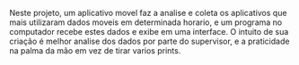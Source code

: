 Neste projeto, um aplicativo movel faz a analise e coleta os aplicativos que mais utilizaram dados moveis em determinada horario, e um programa no computador recebe estes dados e exibe em uma interface. O intuito de sua criação é melhor analise dos dados por parte do supervisor, e a praticidade na palma da mão em vez de tirar varios prints.
